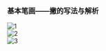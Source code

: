 ﻿---
layout: post
tags: [语文临池]
author: lqq
---

### 基本笔画——撇的写法与解析


![1](https://xintd.github.io/lqq/images/lqq/img_12.png)  
![2](https://xintd.github.io/lqq/images/lqq/img_13.png)  
![3](https://xintd.github.io/lqq/images/lqq/img_14.png)  
